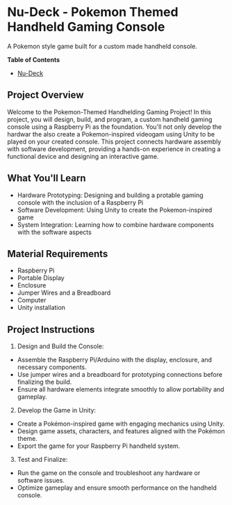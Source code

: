 <!-- START doctoc generated TOC please keep comment here to allow auto update -->
<!-- DON'T EDIT THIS SECTION, INSTEAD RE-RUN doctoc TO UPDATE -->

<!-- END doctoc generated TOC please keep comment here to allow auto update -->

# Nu-Deck - Pokemon Themed Handheld Gaming Console
A Pokemon style game built for a custom made handheld console.

**Table of Contents** 

- [Nu-Deck](#nu-deck)


## Project Overview
Welcome to the Pokemon-Themed Handhelding Gaming Project! In this project, you will design, build, and program, a custom handheld gaming console using a Raspberry Pi as the foundation. You'll not only develop the hardwar the also create a Pokemon-inspired videogam using Unity to be played on your created console. This project connects hardware assembly with software development, providing a hands-on experience in creating a functional device and designing an interactive game.

## What You'll Learn
* Hardware Prototyping: Designing and building a protable gaming console with the inclusion of a Raspberry Pi
* Software Development: Using Unity to create the Pokemon-inspired game
* System Integration: Learning how to combine hardware components with the software aspects

## Material Requirements
* Raspberry Pi
* Portable Display
* Enclosure
* Jumper Wires and a Breadboard 
* Computer 
* Unity installation

## Project Instructions
1. Design and Build the Console:

* Assemble the Raspberry Pi/Arduino with the display, enclosure, and necessary components.
* Use jumper wires and a breadboard for prototyping connections before finalizing the build.
* Ensure all hardware elements integrate smoothly to allow portability and gameplay.

2. Develop the Game in Unity:

* Create a Pokémon-inspired game with engaging mechanics using Unity.
* Design game assets, characters, and features aligned with the Pokémon theme.
* Export the game for your Raspberry Pi handheld system.

3. Test and Finalize:

* Run the game on the console and troubleshoot any hardware or software issues.
* Optimize gameplay and ensure smooth performance on the handheld console.

